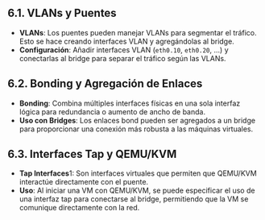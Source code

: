 ## **6.1. VLANs y Puentes**

- **VLANs**: Los puentes pueden manejar VLANs para segmentar el tráfico. Esto se hace creando interfaces VLAN y agregándolas al bridge.
- **Configuración**: Añadir interfaces VLAN (`eth0.10`, `eth0.20`, ...) y conectarlas al bridge para separar el tráfico según las VLANs.

## **6.2. Bonding y Agregación de Enlaces**

- **Bonding**: Combina múltiples interfaces físicas en una sola interfaz lógica para redundancia o aumento de ancho de banda.
- **Uso con Bridges**: Los enlaces bond pueden ser agregados a un bridge para proporcionar una conexión más robusta a las máquinas virtuales.

## **6.3. Interfaces Tap y QEMU/KVM**

- **Tap Interfaces**1: Son interfaces virtuales que permiten que QEMU/KVM interactúe directamente con el puente.
- **Uso**: Al iniciar una VM con QEMU/KVM, se puede especificar el uso de una interfaz tap para conectarse al bridge, permitiendo que la VM se comunique directamente con la red.